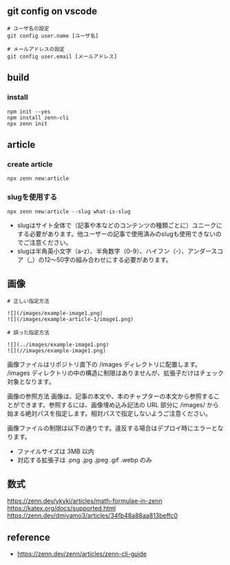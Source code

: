 ## git config on vscode

```
# ユーザ名の設定
git config user.name [ユーザ名]

# メールアドレスの設定
git config user.email [メールアドレス]
```

## build
### install
```
npm init --yes
npm install zenn-cli
npx zenn init
```


## article
### create article
```
npx zenn new:article
```
### slugを使用する

```
npx zenn new:article --slug what-is-slug

```

- slugはサイト全体で（記事や本などのコンテンツの種類ごとに）ユニークにする必要があります。他ユーザーの記事で使用済みのslugも使用できないのでご注意ください。
- slugは半角英小文字（a-z）、半角数字（0-9）、ハイフン（-）、アンダースコア（_）の12〜50字の組み合わせにする必要があります。

## 画像
```
# 正しい指定方法

![](/images/example-image1.png)
![](/images/example-article-1/image1.png)

# 誤った指定方法

![](../images/example-image1.png)
![](//images/example-image1.png)

```
画像ファイルはリポジトリ直下の /images ディレクトリに配置します。 /images ディレクトリの中の構造に制限はありませんが、拡張子だけはチェック対象となります。

画像の参照方法
画像は、記事の本文や、本のチャプターの本文から参照することができます。参照するには、画像埋め込み記法の URL 部分に /images/ から始まる絶対パスを指定します。相対パスで指定しないようご注意ください。

画像ファイルの制限は以下の通りです。違反する場合はデプロイ時にエラーとなります。

- ファイルサイズは 3MB 以内
- 対応する拡張子は .png .jpg .jpeg .gif .webp のみ


## 数式
https://zenn.dev/ykyki/articles/math-formulae-in-zenn
https://katex.org/docs/supported.html
https://zenn.dev/dmiyamo3/articles/34fb48a88aa813beffc0

## reference
- https://zenn.dev/zenn/articles/zenn-cli-guide